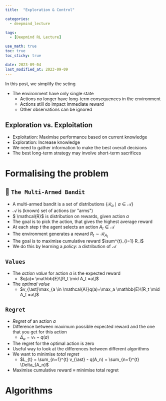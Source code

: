 ```yaml
---
title:  "Exploration & Control"

categories:
  - deepmind_lecture

tags:
  - [Deepmind RL Lecture]

use_math: true
toc: true
toc_sticky: true

date: 2023-09-04
last_modified_at: 2023-09-09
---
```


In this post, we simplify the seting
- The environment have only single state
  - Actions no longer have long-term consequences in the environment
  - Actions still do impact immediate reward
  - Other observations can be ignored

## Exploration vs. Exploitation
  - Exploitation: Maximise performance based on current knowledge
  - Exploration: Increase knowledge
  - We need to gather information to make the best overall decisions
  - The best long-term strategy may involve short-term sacrifices

# Formalising the problem
## 🎰 `The Multi-Armed Bandit`
- A multi-armed bandit is a set of distributions $\lbrace \mathcal{R}_a \mid a \in \mathcal{A} \rbrace$
- $\mathcal{A}$ is (known) set of actions (or "arms")
- $ \mathcal{R}$ is distribution on rewards, given action $a$
- The goal is to pick the action, that gives the highest average reward
- At each step $t$ the agent selects an action $A_t \in \mathcal{A}$
- The environment generates a reward $R_t \sim \mathcal{R}_{A_t}$
- The goal is to maximise cumulative reward $\sum^{t}_{i=1} R_i$
- We do this by learning a *policy*: a distribution of $\mathcal{A}$

## `Values`
- The *action value* for action $a$ is the expected reward
  - $q(a)= \mathbb{E}\[R_t \mid A_t =a\]$
- The *optimal value*
  - $v_{\ast}\max_{a \in \mathcal{A}}q(a)=\max_a \mathbb{E}\[R_t \mid A_t =a\]$
 
## `Regret`
- *Regret* of an action $a$
- Difference between maximum possible expected reward and the one that you get for this action
  - $\Delta_a = v_{\ast}-q(a)$
- The regret for the optimal action is zero
- Useful way to look at the differences between different algorithms
- We want to minimise *total regret*
  - $L_{t} = \sum_{n=1}^{t} v_{\ast} - q(A_n) = \sum_{n=1}^{t} \Delta_{A_n}$
- Maximise cumulative reward $\equiv$ minimise total regret

# Algorithms

